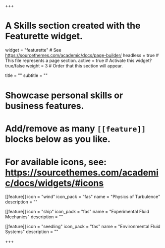 +++
# A Skills section created with the Featurette widget.
widget = "featurette"  # See https://sourcethemes.com/academic/docs/page-builder/
headless = true  # This file represents a page section.
active = true  # Activate this widget? true/false
weight = 3  # Order that this section will appear.

title = ""
subtitle = ""

# Showcase personal skills or business features.
# 
# Add/remove as many `[[feature]]` blocks below as you like.
# 
# For available icons, see: https://sourcethemes.com/academic/docs/widgets/#icons

[[feature]]
  icon = "wind"
  icon_pack = "fas"
  name = "Physics of Turbulence"
  description = ""
  
[[feature]]
  icon = "ship"
  icon_pack = "fas"
  name = "Experimental Fluid Mechanics"
  description = ""  
  
[[feature]]
  icon = "seedling"
  icon_pack = "fas"
  name = "Environmental Fluid Systems"
  description = ""

+++
